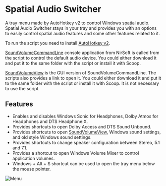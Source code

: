 # Spatial Audio Switcher
A tray menu made by AutoHotkey v2 to control Windows spatial audio. Spatial Audio Switcher stays in your tray and provides you with an options to easily control spatial audio features and some other features related to it.

To run the script you need to install [AutoHotkey v2](https://www.autohotkey.com/).

[SoundVolumeCommandLine](https://www.nirsoft.net/utils/sound_volume_command_line.html) console application from NirSoft is called from the script to control the default audio device. You could either download it and put it to the same folder with the script or install it with Scoop.

[SoundVolumeView](https://www.nirsoft.net/utils/sound_volume_view.html) is the GUI version of SoundVolumeCommandLine. The scripts also provides a link to open it. You could either download it and put it to the same folder with the script or install it with Scoop. It is not necessary to use the script.

## Features

* Enables and disables Windows Sonic for Headphones, Dolby Atmos for Headphones and DTS Headphone:X.
* Provides shortcuts to open Dolby Access and DTS Sound Unbound.
* Provides shortcuts to open [SoundVolumeView](https://www.nirsoft.net/utils/sound_volume_view.html), Windows sound settings, and old style Windows sound settings.
* Provides shortcuts to change speaker configuration between Stereo, 5.1 and 7.1.
* Provides a shortcut to open Windows Volume Mixer to control application volumes.
* Windows + Alt + S shortcut can be used to open the tray menu below the mouse pointer.

![Menu](https://imgpile.com/images/dvn6Fb.png)
